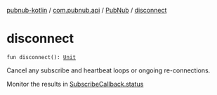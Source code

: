 [pubnub-kotlin](../../index.md) / [com.pubnub.api](../index.md) / [PubNub](index.md) / [disconnect](./disconnect.md)

# disconnect

`fun disconnect(): `[`Unit`](https://kotlinlang.org/api/latest/jvm/stdlib/kotlin/-unit/index.html)

Cancel any subscribe and heartbeat loops or ongoing re-connections.

Monitor the results in [SubscribeCallback.status](../../com.pubnub.api.callbacks/-subscribe-callback/status.md)

